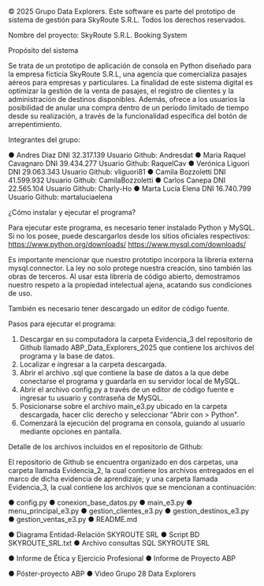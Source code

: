 © 2025 Grupo Data Explorers. Este software es parte del prototipo de sistema de gestión para SkyRoute S.R.L. Todos los derechos reservados.

Nombre del proyecto: SkyRoute S.R.L. Booking System

Propósito del sistema

Se trata de un prototipo de aplicación de consola en Python diseñado para la empresa ficticia
SkyRoute S.R.L, una agencia que comercializa pasajes aéreos para empresas y particulares. 
La finalidad de este sistema digital es optimizar la gestión de la venta de pasajes, el 
registro de clientes y la administración de destinos disponibles. Además, ofrece a los 
usuarios la posibilidad de anular una compra dentro de un período limitado de tiempo desde 
su realización, a través de la funcionalidad específica del botón de arrepentimiento.

Integrantes del grupo:

● Andres Diaz DNI 32.317.139 Usuario Github: Andresdat
● María Raquel Cavagnaro DNI 39.434.277 Usuario Github: RaquelCav
● Verónica Liguori DNI 29.063.343 Usuario Github: vliguori81
● Camila Bozzoletti DNI 41.599.932 Usuario Github: CamilaBozzoletti
● Carlos Canepa DNI 22.565.104 Usuario Github: Charly-Ho
● Marta Lucía Elena DNI 16.740.799 Usuario Github: martaluciaelena

¿Cómo instalar y ejecutar el programa?

Para ejecutar este programa, es necesario tener instalado Python y MySQL. Si no los posee, puede descargarlos desde los sitios oficiales respectivos:
https://www.python.org/downloads/
https://www.mysql.com/downloads/

Es importante mencionar que nuestro prototipo incorpora la librería externa mysql.connector. La ley no solo protege nuestra creación, sino también las obras de terceros. Al usar esta librería de código abierto, demostramos nuestro respeto a la propiedad intelectual ajena, acatando sus condiciones de uso.

También es necesario tener descargado un editor de código fuente.

Pasos para ejecutar el programa:

1. Descargar en su computadora la carpeta Evidencia_3 del repositorio de Github llamado ABP_Data_Explorers_2025 que contiene los archivos del programa y la base de datos.
2. Localizar e ingresar a la carpeta descargada.
3. Abrir el archivo .sql que contiene la base de datos a la que debe conectarse el programa y guardarla en su servidor local de MySQL.
4. Abrir el archivo config.py a través de un editor de código fuente e ingresar tu usuario y contraseña de MySQL.
5. Posicionarse sobre el archivo main_e3.py ubicado en la carpeta descargada, hacer clic derecho y seleccionar "Abrir con > Python".
6. Comenzará la ejecución del programa en consola, guiando al usuario mediante opciones en pantalla.

Detalle de los archivos incluidos en el repositorio de Github:

El repositorio de Github se encuentra organizado en dos carpetas, una carpeta llamada Evidencia_2, la cual contiene los archivos entregados en el marco de dicha evidencia de aprendizaje; y una carpeta llamada Evidencia_3, la cual contiene los archivos que se mencionan a continuación:

● config.py
● conexion_base_datos.py
● main_e3.py
● menu_principal_e3.py
● gestion_clientes_e3.py
● gestion_destinos_e3.py
● gestion_ventas_e3.py
● README.md

● Diagrama Entidad-Relación SKYROUTE SRL
● Script BD SKYROUTE_SRL.txt
● Archivo consultas SQL SKYROUTE SRL

● Informe de Ética y Ejercicio Profesional
● Informe de Proyecto ABP

● Póster-proyecto ABP
● Video Grupo 28 Data Explorers